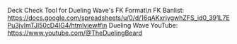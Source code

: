 Deck Check Tool for Dueling Wave's FK Format\n
FK Banlist: https://docs.google.com/spreadsheets/u/0/d/16qAKxrjygwhZFS_id0_391L7EPu3jvImTJl50cD4IG4/htmlview#\n
Dueling Wave YouTube: https://www.youtube.com/@TheDuelingBeard
